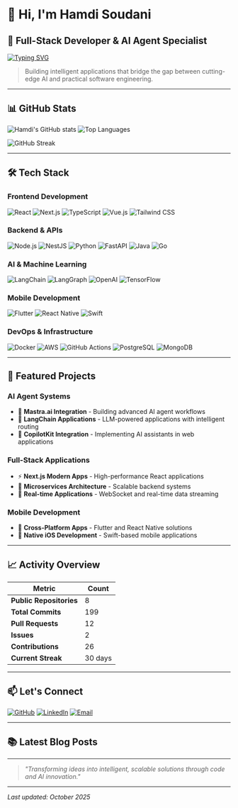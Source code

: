 # 👋 Hi, I'm Hamdi Soudani

## 🚀 Full-Stack Developer & AI Agent Specialist

[![Typing SVG](https://readme-typing-svg.demolab.com/?lines=Full-Stack+Developer+%26+AI+Specialist;Building+Intelligent+Applications;Innovating+with+Code+%26+AI&font=Fira+Code&center=true&width=500&height=45&color=0d8ce4&vCenter=true&pause=1000&size=20)](https://github.com/hamdisoudani)

> Building intelligent applications that bridge the gap between cutting-edge AI and practical software engineering.

---

## 📊 GitHub Stats

![Hamdi's GitHub stats](https://github-readme-stats.vercel.app/api?username=hamdisoudani&show_icons=true&theme=default&hide_border=true)
![Top Languages](https://github-readme-stats.vercel.app/api/top-langs/?username=hamdisoudani&layout=compact&theme=default&hide_border=true)

![GitHub Streak](https://streak-stats.demolab.com/?user=hamdisoudani&theme=default&hide_border=true)

---

## 🛠️ Tech Stack

### **Frontend Development**
![React](https://img.shields.io/badge/React-20232A?style=flat&logo=react&logoColor=61DAFB)
![Next.js](https://img.shields.io/badge/Next.js-000000?style=flat&logo=nextdotjs&logoColor=white)
![TypeScript](https://img.shields.io/badge/TypeScript-007ACC?style=flat&logo=typescript&logoColor=white)
![Vue.js](https://img.shields.io/badge/Vue.js-35495E?style=flat&logo=vuedotjs&logoColor=4FC08D)
![Tailwind CSS](https://img.shields.io/badge/Tailwind_CSS-38B2AC?style=flat&logo=tailwind-css&logoColor=white)

### **Backend & APIs**
![Node.js](https://img.shields.io/badge/Node.js-339933?style=flat&logo=nodedotjs&logoColor=white)
![NestJS](https://img.shields.io/badge/NestJS-E0234E?style=flat&logo=nestjs&logoColor=white)
![Python](https://img.shields.io/badge/Python-3776AB?style=flat&logo=python&logoColor=white)
![FastAPI](https://img.shields.io/badge/FastAPI-009688?style=flat&logo=fastapi&logoColor=white)
![Java](https://img.shields.io/badge/Java-ED8B00?style=flat&logo=java&logoColor=white)
![Go](https://img.shields.io/badge/Go-00ADD8?style=flat&logo=go&logoColor=white)

### **AI & Machine Learning**
![LangChain](https://img.shields.io/badge/LangChain-000000?style=flat&logo=langchain&logoColor=white)
![LangGraph](https://img.shields.io/badge/LangGraph-000000?style=flat&logo=langchain&logoColor=white)
![OpenAI](https://img.shields.io/badge/OpenAI-412991?style=flat&logo=openai&logoColor=white)
![TensorFlow](https://img.shields.io/badge/TensorFlow-FF6F00?style=flat&logo=tensorflow&logoColor=white)

### **Mobile Development**
![Flutter](https://img.shields.io/badge/Flutter-02569B?style=flat&logo=flutter&logoColor=white)
![React Native](https://img.shields.io/badge/React_Native-20232A?style=flat&logo=react&logoColor=61DAFB)
![Swift](https://img.shields.io/badge/Swift-FA7343?style=flat&logo=swift&logoColor=white)

### **DevOps & Infrastructure**
![Docker](https://img.shields.io/badge/Docker-2496ED?style=flat&logo=docker&logoColor=white)
![AWS](https://img.shields.io/badge/AWS-232F3E?style=flat&logo=amazon-aws&logoColor=white)
![GitHub Actions](https://img.shields.io/badge/GitHub_Actions-2088FF?style=flat&logo=github-actions&logoColor=white)
![PostgreSQL](https://img.shields.io/badge/PostgreSQL-316192?style=flat&logo=postgresql&logoColor=white)
![MongoDB](https://img.shields.io/badge/MongoDB-4EA94B?style=flat&logo=mongodb&logoColor=white)

---

## 🌟 Featured Projects

### **AI Agent Systems**
- 🤖 **Mastra.ai Integration** - Building advanced AI agent workflows
- 🔗 **LangChain Applications** - LLM-powered applications with intelligent routing
- 🧠 **CopilotKit Integration** - Implementing AI assistants in web applications

### **Full-Stack Applications**
- ⚡ **Next.js Modern Apps** - High-performance React applications
- 🚀 **Microservices Architecture** - Scalable backend systems
- 🎯 **Real-time Applications** - WebSocket and real-time data streaming

### **Mobile Development**
- 📱 **Cross-Platform Apps** - Flutter and React Native solutions
- 🍎 **Native iOS Development** - Swift-based mobile applications

---

## 📈 Activity Overview

| **Metric** | **Count** |
|------------|-----------|
| **Public Repositories** | 8 |
| **Total Commits** | 199 |
| **Pull Requests** | 12 |
| **Issues** | 2 |
| **Contributions** | 26 |
| **Current Streak** | 30 days |

---

## 📫 Let's Connect

[![GitHub](https://img.shields.io/badge/GitHub-181717?style=for-the-badge&logo=github&logoColor=white)](https://github.com/hamdisoudani)
[![LinkedIn](https://img.shields.io/badge/LinkedIn-0077B5?style=for-the-badge&logo=linkedin&logoColor=white)](https://linkedin.com/in/hamdisoudani)
[![Email](https://img.shields.io/badge/Email-D14836?style=for-the-badge&logo=gmail&logoColor=white)](mailto:hamdi.soudani@example.com)

---

## 📚 Latest Blog Posts

<!-- BLOG-POST-LIST:START -->
<!-- BLOG-POST-LIST:END -->

---

> *"Transforming ideas into intelligent, scalable solutions through code and AI innovation."*

---

*Last updated: October 2025*